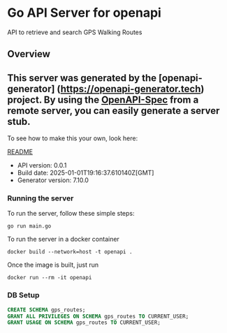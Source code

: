 # Go API Server for openapi

API to retrieve and search GPS Walking Routes

## Overview
This server was generated by the [openapi-generator]
(https://openapi-generator.tech) project.
By using the [OpenAPI-Spec](https://github.com/OAI/OpenAPI-Specification) from a remote server, you can easily generate a server stub.
-

To see how to make this your own, look here:

[README](https://openapi-generator.tech)

- API version: 0.0.1
- Build date: 2025-01-01T19:16:37.610140Z[GMT]
- Generator version: 7.10.0

### Running the server

To run the server, follow these simple steps:

```
go run main.go
```

To run the server in a docker container
```
docker build --network=host -t openapi .
```

Once the image is built, just run
```
docker run --rm -it openapi
```

### DB Setup

```sql
CREATE SCHEMA gps_routes;
GRANT ALL PRIVILEGES ON SCHEMA gps_routes TO CURRENT_USER;
GRANT USAGE ON SCHEMA gps_routes TO CURRENT_USER;
```